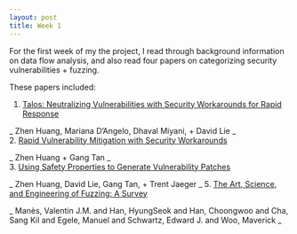 ```yaml
---
layout: post
title: Week 1
---
```


For the first week of my the project, I read through background information on data flow analysis, and also read four papers on categorizing security vulnerabilities + fuzzing. 

These papers included: 
1. [Talos: Neutralizing Vulnerabilities with Security Workarounds for Rapid Response](https://facsrv.cs.depaul.edu/zhuang28/Talos-Oakland2016.pdf)
    
_       Zhen Huang, Mariana D’Angelo, Dhaval Miyani, + David Lie
_    
2. [Rapid Vulnerability Mitigation with Security Workarounds](https://facsrv.cs.depaul.edu/~zhuang28/RVM-BAR2019.pdf)
    
_       Zhen Huang + Gang Tan
_    
3. [Using Safety Properties to Generate Vulnerability Patches](https://facsrv.cs.depaul.edu/~zhuang28/Senx-Oakland2019.pdf)
    
_       Zhen Huang, David Lie, Gang Tan, + Trent Jaeger
_
5. [The Art, Science, and Engineering of Fuzzing: A Survey](https://ieeexplore.ieee.org/abstract/document/8863940)
    
_       Manès, Valentin J.M. and Han, HyungSeok and Han, Choongwoo and Cha, Sang Kil and Egele, Manuel and Schwartz, Edward J. and Woo, Maverick
_
